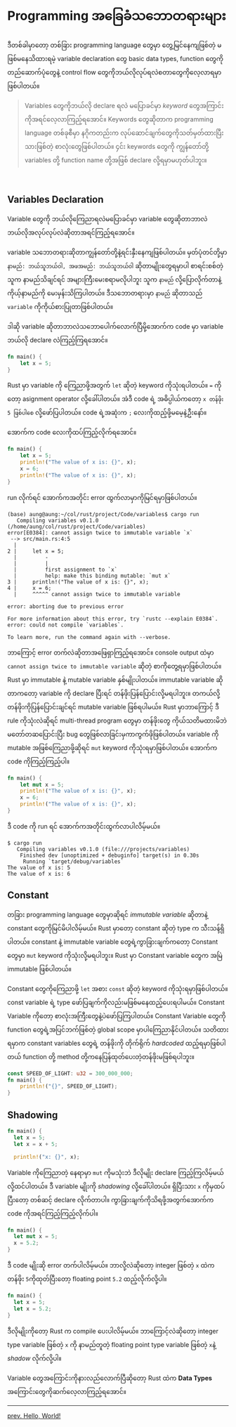 # Programming အခြေခံသဘောတရားများ

ဒီတစ်ခါမှာတော့ တစ်ခြား programming language တွေမှာ တွေ့မြင်နေကျဖြစ်တဲ့ မဖြစ်မနေသိထားရမဲ့ variable declaration တွေ basic data types, function တွေကိုတည်ဆောက်ပုံတွေနဲ့ control flow တွေကိုဘယ်လိုလုပ်ရလဲစတာတွေကိုလေ့လာရမှာဖြစ်ပါတယ်။

> Variables တွေကိုဘယ်လို declare ရလဲ မပြောခင်မှာ _keyword_ တွေအကြာင်းကိုအရင်လေ့လာကြည့်ရအောင်။ Keywords တွေဆိုတာက programming language တစ်ခုစီမှာ နဂိုကတည်းက လုပ်ဆောင်ချက်တွေကိုသတ်မှတ်ထားပြီးသားဖြစ်တဲ့ စာလုံးတွေဖြစ်ပါတယ်။ ၄င်း keywords တွေကို ကျွန်တော်တို့ variables တို့ function name တို့အဖြစ် declare လို့ရမှာမဟုတ်ပါဘူး။

</br>

## Variables Declaration

Variable တွေကို ဘယ်လိုကြေညာရလဲမပြောခင်မှာ variable တွေဆိုတာဘာလဲ ဘယ်လိုအလုပ်လုပ်လဲဆိုတာအရင်ကြည့်ရအောင်။

variable သဘောတရားဆိုတာကျွန်တော်တို့နဲ့ရင်းနှီးနေကျဖြစ်ပါတယ်။ မှတ်ပုံတင်တို့မှာ `နာမည်: ဘယ်သူဘယ်ဝါ, အဖအမည်: ဘယ်သူဘယ်ဝါ` ဆိုတာမျိုးတွေရမှာပါ စာရင်းစစ်တဲ့သူက နာမည်သိချင်ရင် အများကြီးမေးစရာမလိုပါဘူး သူက `နာမည်` လို့ပြောလိုက်တာနဲ့ ကိုယ့်နာမည်ကို မေးမှန်းသိကြပါတယ်။ ဒီသဘောတရားမှာ `နာမည်` ဆိုတာသည် `variable` ကိုကိုယ်စားပြုတာဖြစ်ပါတယ်။

ဒါဆို variable ဆိုတာဘာလဲသဘောပေါက်လောက်ပြီမို့အောက်က code မှာ variable ဘယ်လို declare လဲကြည့်ကြရအောင်။

```Rust
fn main() {
    let x = 5;
}
```

Rust မှာ variable ကို ကြေညာဖို့အတွက် `let` ဆိုတဲ့ keyword ကိုသုံးရပါတယ်။ `=` ကိုတော့ asignment operator လို့ခေါ်ပါတယ်။ အဲဒီ code ရဲ့ အဓိပ္ပါယ်ကတော့ `x တန်ဖိုး 5 ဖြစ်ပါစေ` လို့ဖော်ပြပါတယ်။ code ရဲ့အဆုံးက `;` လေးကိုထည့်ဖို့မမေ့နဲ့ဦးနော်။

အောက်က code လေးကိုထပ်ကြည့်လိုက်ရအောင်။

```Rust
fn main() {
    let x = 5;
    println!("The value of x is: {}", x);
    x = 6;
    println!("The value of x is: {}", x);
}
```

run လိုက်ရင် အောက်ကအတိုင်း error ထွက်လာမှာကိုမြင်ရမှာဖြစ်ပါတယ်။

```console
(base) aung@aung:~/col/rust/project/Code/variables$ cargo run
   Compiling variables v0.1.0 (/home/aung/col/rust/project/Code/variables)
error[E0384]: cannot assign twice to immutable variable `x`
 --> src/main.rs:4:5
  |
2 |     let x = 5;
  |         -
  |         |
  |         first assignment to `x`
  |         help: make this binding mutable: `mut x`
3 |     println!("The value of x is: {}", x);
4 |     x = 6;
  |     ^^^^^ cannot assign twice to immutable variable

error: aborting due to previous error

For more information about this error, try `rustc --explain E0384`.
error: could not compile `variables`.

To learn more, run the command again with --verbose.
```

ဘာကြောင့် error တက်လဲဆိုတာအဖြေရှာကြည့်ရအောင်။ console output ထဲမှာ `cannot assign twice to immutable variable` ဆိုတဲ့ စာကိုတွေ့ရမှာဖြစ်ပါတယ်။ Rust မှာ immutable နဲ့ mutable variable နှစ်မျိုးပါတယ်။ immutable variable ဆိုတာကတော့ variable ကို declare ပြီးရင် တန်ဖိုးပြန်ပြောင်းလို့မရပါဘူး။ တကယ်လို့တန်ဖိုးကိုပြန်ပြောင်းချင်ရင် mutable variable ဖြစ်ရပါမယ်။ Rust မှာဘာကြောင့် ဒီ rule ကိုသုံးလဲဆိုရင် multi-thread program တွေမှာ တန်ဖိုးတွေ ကိုယ်သတိမထားမိဘဲ မတော်တဆပြောင်းပြီး bug တွေဖြစ်လာခြင်းမှကာကွက်ဖိုဖြစ်ပါတယ်။ variable ကို mutable အဖြစ်ကြေညာဖို့ဆိုရင် `mut` keyword ကိုသုံးရမှာဖြစ်ပါတယ်။ အောက်က code ကိုကြည့်ကြည့်ပါ။

```Rust
fn main() {
    let mut x = 5;
    println!("The value of x is: {}", x);
    x = 6;
    println!("The value of x is: {}", x);
}
```

ဒီ code ကို run ရင် အောက်ကအတိုင်းထွက်လာပါလိမ့်မယ်။ 

```console
$ cargo run
   Compiling variables v0.1.0 (file:///projects/variables)
    Finished dev [unoptimized + debuginfo] target(s) in 0.30s
     Running `target/debug/variables`
The value of x is: 5
The value of x is: 6
```

## Constant

တခြား programming language တွေမှာဆိုရင် _immutable variable_ ဆိုတာနဲ့ constant တွေကိုမြင်မိပါလိမ့်မယ်။ Rust မှာတော့ constant ဆိုတဲ့ type က သီးသန့်ရှိပါတယ်။ constant နဲ့ immutable variable တွေရဲ့ကွာခြားချက်ကတော့ Constant တွေမှာ `mut` keyword ကိုသုံးလို့မရပါဘူး။ Rust မှာ Constant variable တွေက အမြဲ immutable ဖြစ်ပါတယ်။

Constant တွေကိုကြေညာဖို့ `let` အစား `const` ဆိုတဲ့ keyword ကိုသုံးရမှာဖြစ်ပါတယ်။ const variable ရဲ့ type ဖော်ပြချက်ကိုလည်းမဖြစ်မနေထည့်ပေးရပါမယ်။ Constant Variable ကိုတော့ စာလုံးအကြီးတွေနဲ့ပဲဖော်ပြကြပါတယ်။ Constant Variable တွေကို function တွေရဲ့အပြင်ဘက်ဖြစ်တဲ့ global scope မှာပါကြေညာနိုင်ပါတယ်။ သတိထားရမှာက constant variables တွေရဲ့ တန်ဖိုးကို တိုက်ရိုက် _hardcoded_ ထည့်ရမှာဖြစ်ပါတယ် function တို့ method တို့ကနေပြန်ထုတ်ပေးတဲ့တန်ဖိုးမဖြစ်ရပါဘူး။

```Rust
const SPEED_OF_LIGHT: u32 = 300_000_000;
fn main() {
    println!("{}", SPEED_OF_LIGHT);
}
```

## Shadowing

```Rust
fn main() {
  let x = 5;
  let x = x + 5;

  println!("x: {}", x);
```

Variable ကိုကြေညာတဲ့ နေရာမှာ `mut` ကိုမသုံးဘဲ ဒီလိုမျိုး declare ကြည့်ကြလိမ့်မယ်လို့ထင်ပါတယ်။ ဒီ variable မျိုးကို _shadowing_ လို့ခေါ်ပါတယ်။ ရှိပြီးသား `x` ကိုမှထပ်ပြီးတော့ တစ်ဆင့် declare လိုက်တာပါ။ ကွာခြားချက်ကိုသိရဖို့အတွက်အောက်က code ကိုအရင်ကြည့်ကြည့်လိုက်ပါ။

```Rust
fn main() {
  let mut x = 5;
  x = 5.2;
}
```

ဒီ code မျိုးဆို error တက်ပါလိမ့်မယ်။ ဘာလို့လဲဆိုတော့ integer ဖြစ်တဲ့ `x` ထဲက တန်ဖိုး `5`ကိုထုတ်ပြီးတော့ floating point `5.2` ထည့်လိုက်လို့ပါ။

```Rust
fn main() {
  let x = 5;
  let x = 5.2;
}
```

ဒီလိုမျိုးကိုတော့ Rust က compile ပေးပါလိမ့်မယ်။ ဘာကြောင့်လဲဆိုတော့ integer type variable ဖြစ်တဲ့ `x` ကို နာမည်တူတဲ့ floating point type variable ဖြစ်တဲ့ `x`နဲ့ _shadow_ လိုက်လို့ပါ။ 

Variable တွေအကြောင်းကိုနားလည်လောက်ပြီဆိုတော့ Rust ထဲက __Data Types__ အကြောင်းတွေကိုဆက်လေ့လာကြည့်ရအောင်။

<hr>

[prev. Hello, World!](../CH01/part_02_hello.md)
